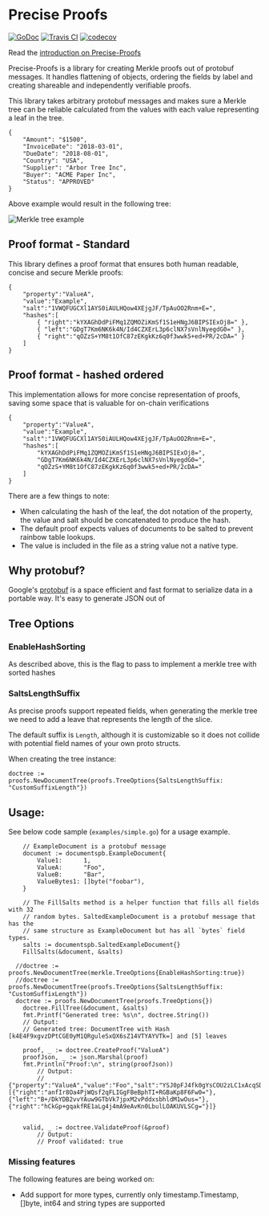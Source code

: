 Precise Proofs
==============
[![GoDoc](https://godoc.org/github.com/centrifuge/precise-proofs/proofs?status.svg)](https://godoc.org/github.com/centrifuge/precise-proofs/proofs)
[![Travis CI](https://api.travis-ci.org/centrifuge/precise-proofs.svg?branch=master)](https://travis-ci.org/centrifuge/precise-proofs)
[![codecov](https://codecov.io/gh/centrifuge/precise-proofs/branch/master/graph/badge.svg)](https://codecov.io/gh/centrifuge/precise-proofs)

Read the [introduction on Precise-Proofs](https://medium.com/centrifuge/introducing-precise-proofs-create-validate-field-level-merkle-proofs-a31af9220df0)

Precise-Proofs is a library for creating Merkle proofs out of protobuf messages. It 
handles flattening of objects, ordering the fields by label and creating shareable and
independently verifiable proofs.

This library takes arbitrary protobuf messages and makes sure a Merkle tree can be reliable calculated
from the values with each value representing a leaf in the tree. 
```js,
{ 
    "Amount": "$1500",
    "InvoiceDate": "2018-03-01",
    "DueDate": "2018-08-01",
    "Country": "USA",
    "Supplier": "Arbor Tree Inc",
    "Buyer": "ACME Paper Inc",
    "Status": "APPROVED"
}
```

Above example would result in the following tree:

![Merkle tree example](https://raw.githubusercontent.com/centrifuge/precise-proofs/master/docs/tree.png)

## Proof format - Standard
This library defines a proof format that ensures both human readable, concise and secure Merkle proofs:

```js,
{  
    "property":"ValueA",
    "value":"Example",
    "salt":"1VWQFUGCXl1AYS0iAULHQow4XEjgJF/TpAuOO2Rnm+E=",
    "hashes":[  
        { "right":"kYXAGhDdPiFMq1ZQMOZiKmSf1S1eHNgJ6BIPSIExOj8=" },
        { "left":"GDgT7Km6NK6k4N/Id4CZXErL3p6clNX7sVnlNyegdG0=" },
        { "right":"qOZzS+YM8t1OfC87zEKgkKz6q0f3wwk5+ed+PR/2cDA=" }
    ]
}
```

## Proof format - hashed ordered
This implementation allows for more concise representation of proofs, saving some space that is valuable for on-chain verifications
```js,
{
    "property":"ValueA",
    "value":"Example",
    "salt":"1VWQFUGCXl1AYS0iAULHQow4XEjgJF/TpAuOO2Rnm+E=",
    "hashes":[  
        "kYXAGhDdPiFMq1ZQMOZiKmSf1S1eHNgJ6BIPSIExOj8=",
        "GDgT7Km6NK6k4N/Id4CZXErL3p6clNX7sVnlNyegdG0=",
        "qOZzS+YM8t1OfC87zEKgkKz6q0f3wwk5+ed+PR/2cDA="
    ]
}

```

There are a few things to note:
* When calculating the hash of the leaf, the dot notation of the property, the value and salt should
  be concatenated to produce the hash.
* The default proof expects values of documents to be salted to prevent rainbow table lookups.
* The value is included in the file as a string value not a native type. 


## Why protobuf?

Google's [protobuf](https://developers.google.com/protocol-buffers/docs/gotutorial) is a space efficient and fast format
to serialize data in a portable way. It's easy to generate JSON out of

## Tree Options
### EnableHashSorting
As described above, this is the flag to pass to implement a merkle tree with sorted hashes

### SaltsLengthSuffix
As precise proofs support repeated fields, when generating the merkle tree we need to add a leave that represents the length of the slice. 

The default suffix is `Length`, although it is customizable so it does not collide with potential field names of your own proto structs.

When creating the tree instance:
```
doctree := proofs.NewDocumentTree(proofs.TreeOptions{SaltsLengthSuffix: "CustomSuffixLength"})
```

## Usage:

See below code sample (`examples/simple.go`) for a usage example.

```go,
	// ExampleDocument is a protobuf message
	document := documentspb.ExampleDocument{
		Value1:      1,
		ValueA:      "Foo",
		ValueB:      "Bar",
		ValueBytes1: []byte("foobar"),
	}

	// The FillSalts method is a helper function that fills all fields with 32
	// random bytes. SaltedExampleDocument is a protobuf message that has the
	// same structure as ExampleDocument but has all `bytes` field types.
	salts := documentspb.SaltedExampleDocument{}
	FillSalts(&document, &salts)
  
  //doctree := proofs.NewDocumentTree(merkle.TreeOptions{EnableHashSorting:true})
  //doctree := proofs.NewDocumentTree(proofs.TreeOptions{SaltsLengthSuffix: "CustomSuffixLength"})
  doctree := proofs.NewDocumentTree(proofs.TreeOptions{})
	doctree.FillTree(&document, &salts)
	fmt.Printf("Generated tree: %s\n", doctree.String())
	// Output:
	// Generated tree: DocumentTree with Hash [k4E4F9xgvzDPtCGE0yM1QRguleSxQX6sZ14VTYAYVTk=] and [5] leaves
	
	proof, _ := doctree.CreateProof("ValueA")
	proofJson, _ := json.Marshal(proof)
	fmt.Println("Proof:\n", string(proofJson))
        // Output:
        // {"property":"ValueA","value":"Foo","salt":"YSJ0pFJ4fk0gYsCOU2zLC1xAcqSDcw7tdV4M5ydlCNw=","hashes":[{"right":"anfIr8Oa4PjWQsf2qFLIGgFBeBphTI+RGBaKp8F6Fw0="},{"left":"B+/DkYDB2vvYAuw9GTbVk7jpxM2vPddxsbhldM1wOus="},{"right":"hCkGp+gqakfRE1aLg4j4mA9eAvKn0LbulLOAKUVLSCg="}]}


	valid, _ := doctree.ValidateProof(&proof)
        // Output:
        // Proof validated: true
```

### Missing features
The following features are being worked on:
* Add support for more types, currently only timestamp.Timestamp, []byte, int64 and string types are supported
